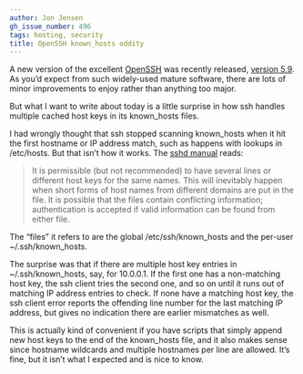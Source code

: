 ```yaml
---
author: Jon Jensen
gh_issue_number: 496
tags: hosting, security
title: OpenSSH known_hosts oddity
---
```




A new version of the excellent [OpenSSH](https://www.openssh.com/) was recently released, [version 5.9](https://www.openssh.com/txt/release-5.9). As you’d expect from such widely-used mature software, there are lots of minor improvements to enjoy rather than anything too major.

But what I want to write about today is a little surprise in how ssh handles multiple cached host keys in its known_hosts files.

I had wrongly thought that ssh stopped scanning known_hosts when it hit the first hostname or IP address match, such as happens with lookups in /etc/hosts. But that isn’t how it works. The [sshd manual](https://man.openbsd.org/sshd#SSH_KNOWN_HOSTS_FILE_FORMAT) reads:

> It is permissible (but not recommended) to have several lines or different host keys for the same names. This will inevitably happen when short forms of host names from different domains are put in the file. It is possible that the files contain conflicting information; authentication is accepted if valid information can be found from either file.

The “files” it refers to are the global /etc/ssh/known_hosts and the per-user ~/.ssh/known_hosts.

The surprise was that if there are multiple host key entries in ~/.ssh/known_hosts, say, for 10.0.0.1. If the first one has a non-matching host key, the ssh client tries the second one, and so on until it runs out of matching IP address entries to check. If none have a matching host key, the ssh client error reports the offending line number for the last matching IP address, but gives no indication there are earlier mismatches as well.

This is actually kind of convenient if you have scripts that simply append new host keys to the end of the known_hosts file, and it also makes sense since hostname wildcards and multiple hostnames per line are allowed. It’s fine, but it isn’t what I expected and is nice to know.



